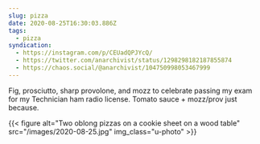 ```yaml
---
slug: pizza
date: 2020-08-25T16:30:03.886Z
tags:
  - pizza
syndication:
  - https://instagram.com/p/CEUadQPJYcQ/
  - https://twitter.com/anarchivist/status/1298298182187855874
  - https://chaos.social/@anarchivist/104750998053467999
---
```

Fig, prosciutto, sharp provolone, and mozz to celebrate passing my exam for my Technician ham radio license. Tomato sauce + mozz/prov just because.

{{< figure alt="Two oblong pizzas on a cookie sheet on a wood table" src="/images/2020-08-25.jpg" img_class="u-photo" >}}
